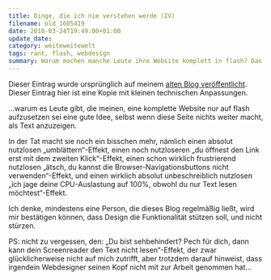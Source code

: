 ```yaml
---
title: Dinge, die ich nie verstehen werde (IV)
filename: old_1605419
date: 2010-03-24T19:49:00+01:00
update_date:
category: weiteweitewelt
tags: rant, flash, webdesign
summary: Warum machen manche Leute ihre Website komplett in flash? Das macht nur Probleme.
---
```

Dieser Eintrag wurde ursprünglich auf meinem [alten Blog veröffentlicht](https://stu.blogger.de/stories/1605419/). Dieser Eintrag hier ist eine Kopie mit kleinen technischen Anpassungen.

…warum es Leute gibt, die meinen, eine komplette Website nur auf flash aufzusetzen sei eine gute Idee, selbst wenn diese Seite nichts weiter macht, als Text anzuzeigen.

In der Tat macht sie noch ein bisschen mehr, nämlich einen absolut nutzlosen „umblättern“-Effekt, einen noch nutzloseren „du öffnest den Link erst mit dem zweiten Klick“-Effekt, einen schon wirklich frustrierend nutzlosen „ätsch, du kannst die Browser-Navigationsbuttons nicht verwenden“-Effekt, und einen wirklich absolut unbeschreiblich nutzlosen „ich jage deine CPU-Auslastung auf 100%, obwohl du nur Text lesen möchtest“-Effekt.

Ich denke, mindestens eine Person, die dieses Blog regelmäßig ließt, wird mir bestätigen können, dass Design die Funktionalität stützen soll, und nicht stürzen.

PS: nicht zu vergessen, den: „Du bist sehbehindert? Pech für dich, dann kann dein Screenreader den Text nicht lesen“-Effekt, der zwar glücklicherweise nicht auf mich zutrifft, aber trotzdem darauf hinweist, dass irgendein Webdesigner seinen Kopf nicht mit zur Arbeit genommen hat…
